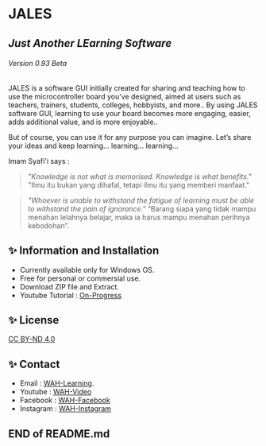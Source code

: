 # JALES
## _Just Another LEarning Software_
###### _Version 0.93 Beta_

JALES is a software GUI initially created for sharing and teaching how to use the microcontroller board you’ve designed, aimed at users such as teachers, trainers, students, colleges, hobbyists, and more..
By using JALES software GUI, learning to use your board becomes more engaging, easier, adds additional value, and is more enjoyable..

But of course, you can use it for any purpose you can imagine.
Let’s share your ideas and keep learning... learning... learning...

Imam Syafi'i says :

> _"Knowledge is not what is memorised. Knowledge is what benefits."_
> "Ilmu itu bukan yang dihafal, tetapi ilmu itu yang memberi manfaat."

> _"Whoever is unable to withstand the fatigue of learning must be able to withstand the pain of ignorance."_
> “Barang siapa yang tidak mampu menahan lelahnya belajar, maka ia harus mampu menahan perihnya kebodohan”.


##
## ✨ Information and Installation

- Currently available only for Windows OS.
- Free for personal or commersial use.
- Download ZIP file and Extract.
- Youtube Tutorial : [On-Progress](https://www.youtube.com/@WAH.Learning)

## ✨ License
[CC BY-ND 4.0](https://creativecommons.org/licenses/by-nd/4.0/deed.en)

## ✨ Contact
- Email : [WAH-Learning](mailto:wah.learning@gmail.com).
- Youtube : [WAH-Video](https://www.youtube.com/@WAH.Learning)
- Facebook : [WAH-Facebook](https://www.facebook.com/profile.php?id=100094907858032)
- Instagram : [WAH-Instagram](https://www.instagram.com/wah.digital.solution/)

##
## END of README.md
